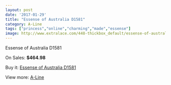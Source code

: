 ```yaml
---
layout: post
date: '2017-01-29'
title: "Essense of Australia D1581"
category: A-Line
tags: ["princess","online","charming","made","essense"]
image: http://www.extralace.com/448-thickbox_default/essense-of-australia-d1581.jpg
---
```

Essense of Australia D1581

On Sales: **$464.98**
<a href="https://www.extralace.com/a-line/215-essense-of-australia-d1581.html"><amp-img layout="responsive" width="600" height="600" src="//www.extralace.com/448-thickbox_default/essense-of-australia-d1581.jpg" alt="Essense of Australia D1581 0" /></a>
<a href="https://www.extralace.com/a-line/215-essense-of-australia-d1581.html"><amp-img layout="responsive" width="600" height="600" src="//www.extralace.com/450-thickbox_default/essense-of-australia-d1581.jpg" alt="Essense of Australia D1581 1" /></a>
<a href="https://www.extralace.com/a-line/215-essense-of-australia-d1581.html"><amp-img layout="responsive" width="600" height="600" src="//www.extralace.com/449-thickbox_default/essense-of-australia-d1581.jpg" alt="Essense of Australia D1581 2" /></a>

Buy it: [Essense of Australia D1581](https://www.extralace.com/a-line/215-essense-of-australia-d1581.html "Essense of Australia D1581")

View more: [A-Line](https://www.extralace.com/2-a-line "A-Line")